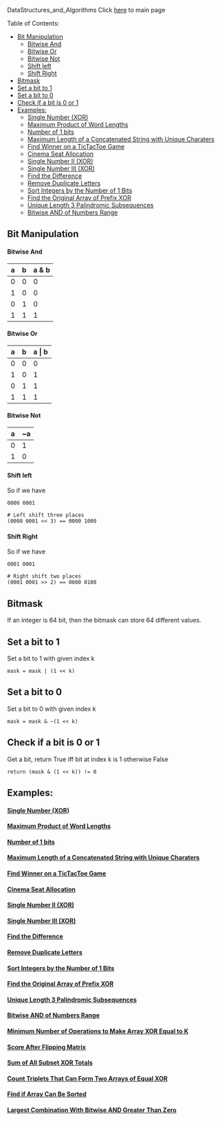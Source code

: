 DataStructures_and_Algorithms
Click [here](../README.md) to main page

Table of Contents:
- [Bit Manipulation](#bit-manipulation)
    - [Bitwise And](#bitwise-and)
    - [Bitwise Or](#bitwise-or)
    - [Bitwise Not](#bitwise-not)
    - [Shift left](#shift-left)
    - [Shift Right](#shift-right)
- [Bitmask](#bitmask)
- [Set a bit to 1](#set-a-bit-to-1)
- [Set a bit to 0](#set-a-bit-to-0)
- [Check if a bit is 0 or 1](#check-if-a-bit-is-0-or-1)
- [Examples:](#examples)
    - [Single Number (XOR)](#single-number-xor)
    - [Maximum Product of Word Lengths](#maximum-product-of-word-lengths)
    - [Number of 1 bits](#number-of-1-bits)
    - [Maximum Length of a Concatenated String with Unique Charaters](#maximum-length-of-a-concatenated-string-with-unique-charaters)
    - [Find Winner on a TicTacToe Game](#find-winner-on-a-tictactoe-game)
    - [Cinema Seat Allocation](#cinema-seat-allocation)
    - [Single Number II (XOR)](#single-number-ii-xor)
    - [Single Number III (XOR)](#single-number-iii-xor)
    - [Find the Difference](#find-the-difference)
    - [Remove Duplicate Letters](#remove-duplicate-letters)
    - [Sort Integers by the Number of 1 Bits](#sort-integers-by-the-number-of-1-bits)
    - [Find the Original Array of Prefix XOR](#find-the-original-array-of-prefix-xor)
    - [Unique Length 3 Palindromic Subsequences](#unique-length-3-palindromic-subsequences)
    - [Bitwise AND of Numbers Range](#bitwise-and-of-numbers-range)

## Bit Manipulation
#### Bitwise And
| a | b | a & b |
| --- | --- | ----- |
| 0 | 0 | 0 |
| 1 | 0 | 0 |
| 0 | 1 | 0 |
| 1 | 1 | 1 |

#### Bitwise Or
| a | b | a \| b |
| --- | --- | ----- |
| 0 | 0 | 0 |
| 1 | 0 | 1 |
| 0 | 1 | 1 |
| 1 | 1 | 1 |

#### Bitwise Not
| a | ~a | 
| --- | ----- |
| 0 | 1 |
| 1 | 0 |

#### Shift left
So if we have
```
0000 0001

# Left shift three places
(0000 0001 << 3) == 0000 1000
```

#### Shift Right
So if we have
```
0001 0001

# Right shift two places
(0001 0001 >> 2) == 0000 0100 
```

## Bitmask
If an integer is 64 bit, then the bitmask can store 64 different values.

## Set a bit to 1
Set a bit to 1 with given index k
```
mask = mask | (1 << k)
```

## Set a bit to 0
Set a bit to 0 with given index k
```
mask = mask & ~(1 << k)
```

## Check if a bit is 0 or 1
Get a bit, return True iff bit at index k is 1 otherwise False
```
return (mask & (1 << k)) != 0
```

## Examples:
#### [Single Number (XOR)](single_number/description.md)
#### [Maximum Product of Word Lengths](maximum_product_of_word_lengths/description.md)
#### [Number of 1 bits](number_of_1_bits/description.md)
#### [Maximum Length of a Concatenated String with Unique Charaters](maximum_length_of_a_concatenated_string_with_unique_characters/description.md)
#### [Find Winner on a TicTacToe Game](find_winner_on_a_tictactoe_game/description.md)
#### [Cinema Seat Allocation](cinema_seat_allocation/description.md)
#### [Single Number II (XOR)](single_number_II/description.md)
#### [Single Number III (XOR)](single_number_III/description.md)
#### [Find the Difference](./find_the_difference/description.md)
#### [Remove Duplicate Letters](./remove_duplicate_letters/description.md)
#### [Sort Integers by the Number of 1 Bits](./sort_integers_by_the_number_of_1_bits/description.md)
#### [Find the Original Array of Prefix XOR](./find_the_original_array_of_prefix_xor/description.md)
#### [Unique Length 3 Palindromic Subsequences](./unique_length_3_palindromic_subsequences/description.md)
#### [Bitwise AND of Numbers Range](./bitwise_AND_of_numbers_range/description.md)
#### [Minimum Number of Operations to Make Array XOR Equal to K](./minimum_number_of_operations_to_make_array_xor_equal_to_k/description.md)
#### [Score After Flipping Matrix](./score_after_flipping_matrix/description.md)
#### [Sum of All Subset XOR Totals](./sum_of_all_subset_xor_totals/description.md)
#### [Count Triplets That Can Form Two Arrays of Equal XOR](./count_triplets_that_can_form_two_arrays_of_equal_xor/description.md)
#### [Find if Array Can Be Sorted](./find_if_array_can_be_sorted/description.md)
#### [Largest Combination With Bitwise AND Greater Than Zero](./largest_combination_with_bitwise_and_greater_than_zero/description.md)